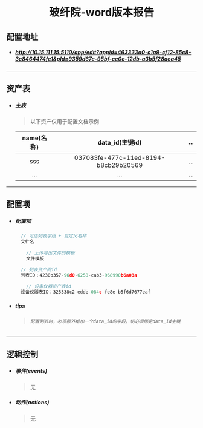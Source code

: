 <h1 align="center">玻纤院-word版本报告</h1>

## 配置地址

- ##### http://10.15.111.15:5110/app/edit?appid=463333a0-c1a9-cf12-85c8-3c8464474fe1&pId=9359d67e-95bf-ce0c-12db-a3b5f28aea45


------

## 资产表

- ##### 主表

  > 以下资产仅用于配置文档示例

  | name(名称) |           data_id(主键id)            | ...  |
  | :--------: | :----------------------------------: | :--: |
  |    sss     | 037083fe-477c-11ed-8194-b8cb29b20569 | ...  |
  |    ...     |                 ...                  | ...  |


------

## 配置项	

- ##### 配置项

  ```javascript
  	// 可选列表字段 + 自定义名称
  	文件名
      
      // 上传导出文件的模板
      文件模板
  
  	// 列表资产的id
  	列表ID：4230b357-96d0-6258-cab3-968990b6a03a
      
      // 设备仪器资产表id
  	设备仪器表ID：325338c2-edde-084c-fe8e-b5f6d7677eaf
  ```

- ##### tips

  > ###### `配置列表时，必须额外增加一个data_id的字段，切必须绑定data_id主键`

------

## 逻辑控制

- ##### 事件(events)

  > 无

- ##### 动作(actions)

  > 无

